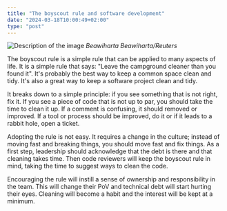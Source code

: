 ```yaml
---
title: "The boyscout rule and software development"
date: "2024-03-18T10:00:49+02:00"
type: "post"
---
```


![Description of the image](/images/pollution.jpg)
*Beawiharta Beawiharta/Reuters*

The boyscout rule is a simple rule that can be applied to many aspects of life. It is a simple rule that says: "Leave the campground cleaner than you found it". It's probably the best way to keep a common space clean and tidy. It's also a great way to keep a software project clean and tidy.

It breaks down to a simple principle: if you see something that is not right, fix it.
If you see a piece of code that is not up to par,
you should take the time to clean it up.
If a comment is confusing, it should removed or improved.
If a tool or process should be improved, do it or if it leads to a rabbit hole, open a ticket.

Adopting the rule is not easy. It requires a change in the culture;
instead of moving fast and breaking things, you should move fast and fix things. 
As a first step, leadership should acknowledge that the debt is there and that cleaning takes time.
Then code reviewers will keep the boyscout rule in mind, taking the time to suggest ways to clean the code.

Encouraging the rule will instill a sense of ownership and responsibility in the team.
This will change their PoV and technical debt will start hurting their eyes. 
Cleaning will become a habit and the interest will be kept at a minimum.

